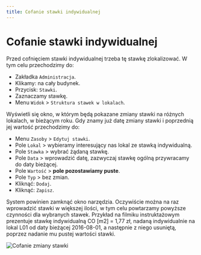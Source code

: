 ```yaml
---
title: Cofanie stawki indywidualnej
---
```

# Cofanie stawki indywidualnej

Przed cofnięciem stawki indywidualnej trzeba tę stawkę zlokalizować. W tym celu przechodzimy do:

- Zakładka `Administracja`.
- Klikamy: na cały budynek.
- Przycisk: `Stawki`.
- Zaznaczamy stawkę.
- Menu `Widok` > `Struktura stawek w lokalach`.

Wyświetli się okno, w którym będą pokazane zmiany stawki na różnych lokalach, w bieżącym roku. Gdy znamy już datę zmiany stawki i poprzednią jej wartość przechodzimy do:

- Menu `Zasoby` > `Edytuj stawki`.
- Pole `Lokal` > wybieramy interesujący nas lokal ze stawką indywidualną.
- Pole `Stawka` > wybrać żądaną stawkę.
- Pole `Data` > wprowadzić datę, zazwyczaj stawkę ogólną przywracamy do daty bieżącej.
- Pole `Wartość` > **pole pozostawiamy puste**.
- Pole `Typ` > bez zmian.
- Kliknąć: `Dodaj`.
- Kliknąć: `Zapisz`.

System powinien zamknąć okno narzędzia. Oczywiście można na raz wprowadzić stawki w większej ilości, w tym celu powtarzamy powyższe czynności dla wybranych stawek. Przykład na filmiku instruktażowym prezentuje stawkę indywidualną CO [m2] = 1,77 zł, nadaną indywidualnie na lokal L01 od daty bieżącej 2016-08-01, a następnie z niego usuniętą, poprzez nadanie mu pustej wartości stawki.

![Cofanie zmiany stawki](indstawka.gif)